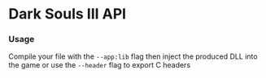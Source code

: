 # Dark Souls III API

### Usage
  Compile your file with the `--app:lib` flag
  then inject the produced DLL into the game
  or use the `--header` flag to export C headers
